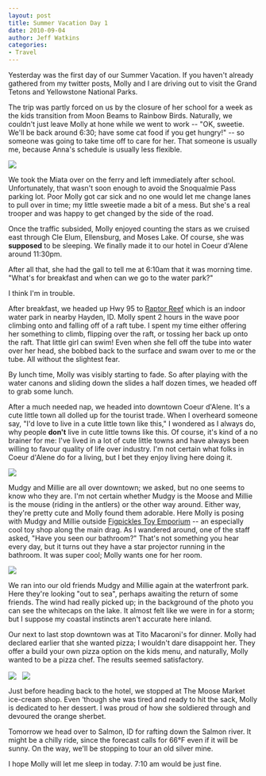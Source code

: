 ```yaml
---
layout: post
title: Summer Vacation Day 1
date: 2010-09-04
author: Jeff Watkins
categories:
- Travel
---
```


Yesterday was the first day of our Summer Vacation. If you haven't already gathered from my twitter posts, Molly and I are driving out to visit the Grand Tetons and Yellowstone National Parks.

The trip was partly forced on us by the closure of her school for a week as the kids transition from Moon Beams to Rainbow Birds. Naturally, we couldn't just leave Molly at hone while we went to work -- "OK, sweetie. We'll be back around 6:30; have some cat food if you get hungry!" -- so someone was going to take time off to care for her. That someone is usually me, because Anna's schedule is usually less flexible.

<div class="figure"><a href="http://www.flickr.com/photos/51164044@N00/4991728419" title="View 'IMG_0615' on Flickr.com"><img class="photo" src="http://farm5.static.flickr.com/4133/4991728419_6189334c50.jpg" /></a></div>

We took the Miata over on the ferry and left immediately after school. Unfortunately, that wasn't soon enough to avoid the Snoqualmie Pass parking lot. Poor Molly got car sick and no one would let me change lanes to pull over in time; my little sweetie made a bit of a mess. But she's a real trooper and was happy to get changed by the side of the road.

Once the traffic subsided, Molly enjoyed counting the stars as we cruised east through Cle Elum, Ellensburg, and Moses Lake. Of course, she was **supposed** to be sleeping. We finally made it to our hotel in Coeur d'Alene around 11:30pm.

After all that, she had the gall to tell me at 6:10am that it was morning time. "What's for breakfast and when can we go to the water park?"

I think I'm in trouble.

After breakfast, we headed up Hwy 95 to [Raptor Reef](http://3play.com/RaptorReef.htm) which is an indoor water park in nearby Hayden, ID. Molly spent 2 hours in the wave poor climbing onto and falling off of a raft tube. I spent my time either offering her something to climb, flipping over the raft, or tossing her back up onto the raft. That little girl can swim! Even when she fell off the tube into water over her head, she bobbed back to the surface and swam over to me or the tube. All without the slightest fear.

By lunch time, Molly was visibly starting to fade. So after playing with the water canons and sliding down the slides a half dozen times, we headed off to grab some lunch.

After a much needed nap, we headed into downtown Coeur d'Alene. It's a cute little town all dolled up for the tourist trade. When I overheard someone say, "I'd love to live in a cute little town like this," I wondered as I always do, why people **don't** live in cute little towns like this. Of course, it's kind of a no brainer for me: I've lived in a lot of cute little towns and have always been willing to favour quality of life over industry. I'm not certain what folks in Coeur d'Alene do for a living, but I bet they enjoy living here doing it.

<div class="figure"><a href="http://www.flickr.com/photos/51164044@N00/4991730165" title="View 'IMG_0620' on Flickr.com"><img class="photo" src="http://farm5.static.flickr.com/4133/4991730165_cedccca323.jpg" /></a></div>

Mudgy and Millie are all over downtown; we asked, but no one seems to know who they are. I'm not certain whether Mudgy is the Moose and Millie is the mouse (riding in the antlers) or the other way around. Either way, they're pretty cute and Molly found them adorable. Here Molly is posing with Mudgy and Millie outside [Figpickles Toy Emporium](http://www.figpickels.com/) -- an especially cool toy shop along the main drag. As I wandered around, one of the staff asked, "Have you seen our bathroom?" That's not something you hear every day, but it turns out they have a star projector running in the bathroom. It was super cool; Molly wants one for her room.

<div class="figure"><a href="http://www.flickr.com/photos/51164044@N00/4992337148" title="View 'IMG_0623' on Flickr.com"><img class="photo" src="http://farm5.static.flickr.com/4084/4992337148_cecc3326e9.jpg" /></a></div>

We ran into our old friends Mudgy and Millie again at the waterfront park. Here they're looking "out to sea", perhaps awaiting the return of some friends. The wind had really picked up; in the background of the photo you can see the whitecaps on the lake. It almost felt like we were in for a storm; but I suppose my coastal instincts aren't accurate here inland.

Our next to last stop downtown was at Tito Macaroni's for dinner. Molly had declared earlier that she wanted pizza; I wouldn't dare disappoint her. They offer a build your own pizza option on the kids menu, and naturally, Molly wanted to be a pizza chef. The results seemed satisfactory.

<div class="figure"><a href="http://www.flickr.com/photos/51164044@N00/4992337998" title="View 'IMG_0628' on Flickr.com"><img class="photo" src="http://farm5.static.flickr.com/4105/4992337998_aa836ce36c.jpg" style="vertical-align: middle;"/></a> &nbsp; <a href="http://www.flickr.com/photos/51164044@N00/4992338774" title="View 'IMG_0631' on Flickr.com"><img class="photo" src="http://farm5.static.flickr.com/4132/4992338774_daf11d9fda.jpg" style="vertical-align: middle;"/></a></div>

Just before heading back to the hotel, we stopped at The Moose Market ice-cream shop. Even ‘though she was tired and ready to hit the sack, Molly is dedicated to her dessert. I was proud of how she soldiered through and devoured the orange sherbet.

Tomorrow we head over to Salmon, ID for rafting down the Salmon river. It might be a chilly ride, since the forecast calls for 66°F even if it will be sunny. On the way, we'll be stopping to tour an old silver mine.

I hope Molly will let me sleep in today. 7:10 am would be just fine.